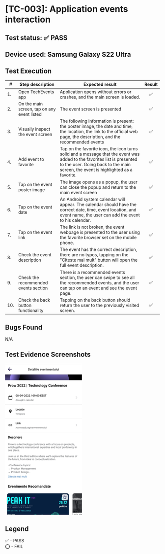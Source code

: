 # [TC-003]: Application events interaction

## Test status: ✅ PASS

## Device used: Samsung Galaxy S22 Ultra

## Test Execution

| #  | Step description                     | Expected result                                                                               | Result |
|----|--------------------------------------|-----------------------------------------------------------------------------------------------|:------:|
| 1. | Open TechEvents app                         | Application opens without errors or crashes, and the main screen is loaded. | ✅  |
| 2. | On the main screen, tap on any event listed | The event screen is presented | ✅  |
| 3. | Visually inspect the event screen           | The following information is present: the poster image, the date and time, the location, the link to the official web page, the description, and the recommended events | ✅  |
| 4. | Add event to favorite                       | Tap on the favorite icon, the icon turns solid and a message that the event was added to the favorites list is presented to the user. Going back to the main screen, the event is highlighted as a favorite. | ✅  |
| 5. | Tap on the event poster image               | The image opens as a popup, the user can close the popup and return to the main event screen | ✅  |
| 6. | Tap on the event date                       | An Android system calendar will appear. The calendar should have the correct date, time, event location, and event name, the user can add the event to his calendar. |✅  |
| 7. | Tap on the event link                       | The link is not broken, the event webpage is presented to the user using the favorite browser set on the mobile phone. | ✅  |
| 8. | Check the event description                 | The event has the correct description, there are no typos, tapping on the "Citeste mai mult" button will open the full event description. | ✅  |
| 9. | Check the recommended events section        | There is a recommended events section, the user can swipe to see all the recommended events, and the user can tap on an event and see the event page. | ✅  |
| 10. | Check the back button functionality        | Tapping on the back button should return the user to the previously visited screen. | ✅  |

## Bugs Found

N/A

## Test Evidence Screenshots

[<img src="../test-evidences/test-evidence-TE-013.jpeg" width="250"/>](../test-evidences/test-evidence-TE-013.jpeg)

## Legend

✅ - PASS\
⭕ - FAIL

